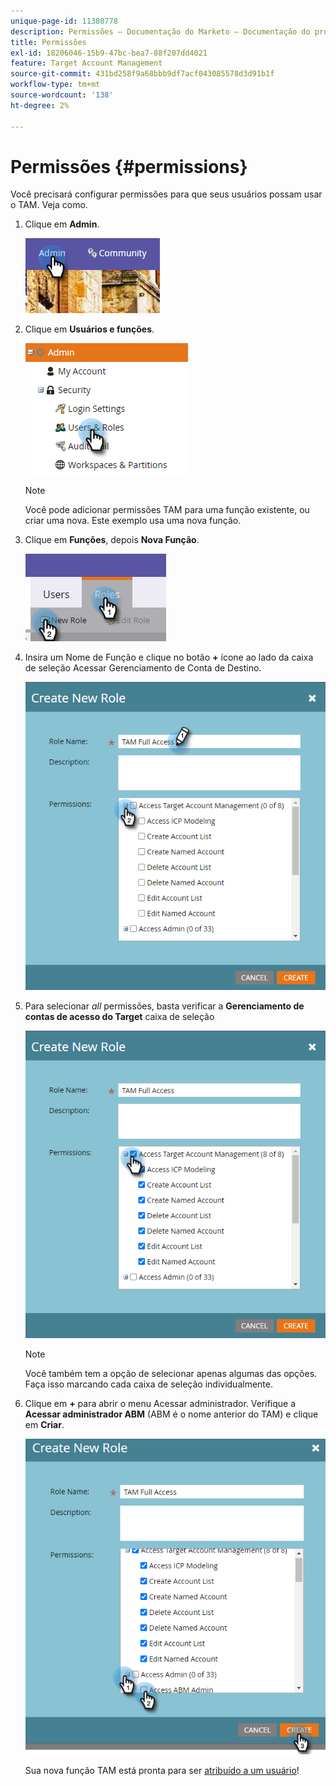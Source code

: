 ```yaml
---
unique-page-id: 11380778
description: Permissões — Documentação do Marketo — Documentação do produto
title: Permissões
exl-id: 18206046-15b9-47bc-bea7-88f207dd4021
feature: Target Account Management
source-git-commit: 431bd258f9a68bbb9df7acf043085578d3d91b1f
workflow-type: tm+mt
source-wordcount: '138'
ht-degree: 2%

---
```


# Permissões {#permissions}

Você precisará configurar permissões para que seus usuários possam usar o TAM. Veja como.

1. Clique em **Admin**.

   ![](assets/one-2.png)

1. Clique em **Usuários e funções**.

   ![](assets/two-2.png)

   >[!NOTE]
   >
   >Você pode adicionar permissões TAM para uma função existente, ou criar uma nova. Este exemplo usa uma nova função.

1. Clique em **Funções**, depois **Nova Função**.

   ![](assets/three-2.png)

1. Insira um Nome de Função e clique no botão **+** ícone ao lado da caixa de seleção Acessar Gerenciamento de Conta de Destino.

   ![](assets/permissions-4.png)

1. Para selecionar _all_ permissões, basta verificar a **Gerenciamento de contas de acesso do Target** caixa de seleção

   ![](assets/permissions-5.png)

   >[!NOTE]
   >
   >Você também tem a opção de selecionar apenas algumas das opções. Faça isso marcando cada caixa de seleção individualmente.

1. Clique em **+** para abrir o menu Acessar administrador. Verifique a **Acessar administrador ABM** (ABM é o nome anterior do TAM) e clique em **Criar**.

   ![](assets/permissions-6.png)

   Sua nova função TAM está pronta para ser [atribuído a um usuário](/help/marketo/product-docs/administration/users-and-roles/managing-user-roles-and-permissions.md#assign-roles-to-a-user)!
